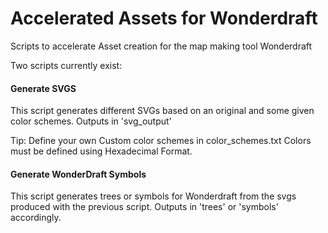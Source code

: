 # Accelerated Assets for Wonderdraft
Scripts to accelerate Asset creation for the map making tool Wonderdraft

Two scripts currently exist:

#### Generate SVGS

This script generates different SVGs based on an original and some given color schemes.
Outputs in 'svg_output'

Tip: Define your own Custom color schemes in color_schemes.txt
Colors must be defined using Hexadecimal Format.

#### Generate WonderDraft Symbols

This script generates trees or symbols for Wonderdraft from the svgs produced with the previous script.
Outputs in 'trees' or 'symbols' accordingly.


